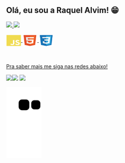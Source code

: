 ## Olá, eu sou a Raquel Alvim! 😁

 <div>
   <a href="https://github.com/Alvimraquel">
   <img height="180em" src="https://github-readme-stats.vercel.app/api?username=Alvimraquel&show_icons=true&theme=tokyonight&include_all_commits=true&count_private=true"/>
   <img height="180em" src="https://github-readme-stats.vercel.app/api/top-langs/?username=Alvimraquel&layout=compact&langs_count=6&theme=tokyonight"/>

</div>
<div style="display: inline_block"><br>
  <img align="center" alt="Js" height="30" width="40" src="https://raw.githubusercontent.com/devicons/devicon/master/icons/javascript/javascript-plain.svg">
  <img align="center" alt="HTML" height="30" width="40" src="https://raw.githubusercontent.com/devicons/devicon/master/icons/html5/html5-original.svg">
  <img align="center" alt="CSS" height="30" width="40" src="https://raw.githubusercontent.com/devicons/devicon/master/icons/css3/css3-original.svg">
</div>
 
 <br>
 
  ##
  Pra saber mais me siga nas redes abaixo!
 
<div> 
  <a href="https://instagram.com/alvimraquel" target="_blank"><img src="https://img.shields.io/badge/-Instagram-%23E4405F?style=for-the-badge&logo=instagram&logoColor=white" target="_blank></a>
  <a href = "mailto:raquel.l.alvim@gmail.com"><img src="https://img.shields.io/badge/-Gmail-%23333?style=for-the-badge&logo=gmail&logoColor=white" target="_blank"></a>
  <a href="https://www.linkedin.com/in/raquel-alvim" target="_blank"><img src="https://img.shields.io/badge/-LinkedIn-%230077B5?style=for-the-badge&logo=linkedin&logoColor=white" target="_blank"></a> 
 
  ![Snake animation](https://github.com/Alvimraquel/Alvimraquel/blob/output/github-contribution-grid-snake.svg)

</div>
